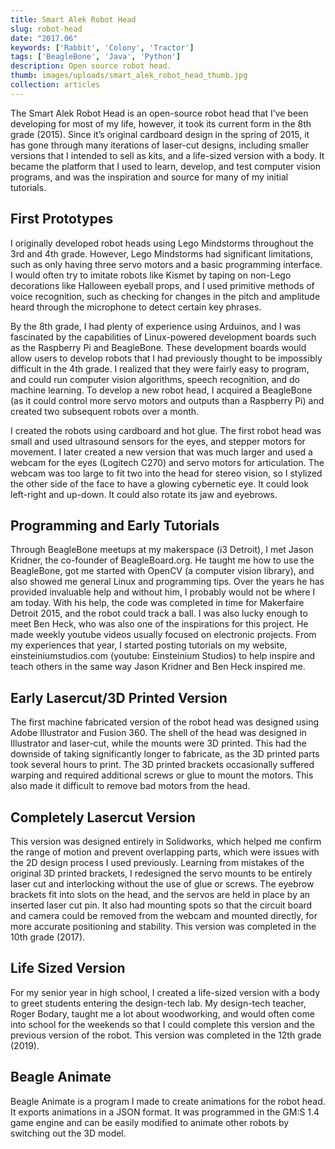 ```yaml
---
title: Smart Alek Robot Head
slug: robot-head
date: "2017.06"
keywords: ['Rabbit', 'Colony', 'Tractor']
tags: ['BeagleBone', 'Java', 'Python']
description: Open source robot head.
thumb: images/uploads/smart_alek_robot_head_thumb.jpg
collection: articles
---
```

The Smart Alek Robot Head is an open-source robot head that I’ve been developing for most of my life, however, it took its current form in the 8th grade (2015). Since it’s original cardboard design in the spring of 2015, it has gone through many iterations of laser-cut designs, including smaller versions that I intended to sell as kits, and a life-sized version with a body. It became the platform that I used to learn, develop, and test computer vision programs, and was the inspiration and source for many of my initial tutorials.

## First Prototypes

I originally developed robot heads using Lego Mindstorms throughout the 3rd and 4th grade. However, Lego Mindstorms had significant limitations, such as only having three servo motors and a basic programming interface. I would often try to imitate robots like Kismet by taping on non-Lego decorations like Halloween eyeball props, and I used primitive methods of voice recognition, such as checking for changes in the pitch and amplitude heard through the microphone to detect certain key phrases.

By the 8th grade, I had plenty of experience using Arduinos, and I was fascinated by the capabilities of Linux-powered development boards such as the Raspberry Pi and BeagleBone. These development boards would allow users to develop robots that I had previously thought to be impossibly difficult in the 4th grade. I realized that they were fairly easy to program, and could run computer vision algorithms, speech recognition, and do machine learning. To develop a new robot head, I acquired a BeagleBone (as it could control more servo motors and outputs than a Raspberry Pi) and created two subsequent robots over a month.

I created the robots using cardboard and hot glue. The first robot head was small and used ultrasound sensors for the eyes, and stepper motors for movement. I later created a new version that was much larger and used a webcam for the eyes (Logitech C270) and servo motors for articulation. The webcam was too large to fit two into the head for stereo vision, so I stylized the other side of the face to have a glowing cybernetic eye. It could look left-right and up-down. It could also rotate its jaw and eyebrows.

## Programming and Early Tutorials

Through BeagleBone meetups at my makerspace (i3 Detroit), I met Jason Kridner, the co-founder of BeagleBoard.org. He taught me how to use the BeagleBone, got me started with OpenCV (a computer vision library), and also showed me general Linux and programming tips. Over the years he has provided invaluable help and without him, I probably would not be where I am today. With his help, the code was completed in time for Makerfaire Detroit 2015, and the robot could track a ball. I was also lucky enough to meet Ben Heck, who was also one of the inspirations for this project. He made weekly youtube videos usually focused on electronic projects. From my experiences that year, I started posting tutorials on my website, einsteiniumstudios.com (youtube: Einsteinium Studios) to help inspire and teach others in the same way Jason Kridner and Ben Heck inspired me.

## Early Lasercut/3D Printed Version

The first machine fabricated version of the robot head was designed using Adobe Illustrator and Fusion 360. The shell of the head was designed in Illustrator and laser-cut, while the mounts were 3D printed. This had the downside of taking significantly longer to fabricate, as the 3D printed parts took several hours to print. The 3D printed brackets occasionally suffered warping and required additional screws or glue to mount the motors. This also made it difficult to remove bad motors from the head.

## Completely Lasercut Version

This version was designed entirely in Solidworks, which helped me confirm the range of motion and prevent overlapping parts, which were issues with the 2D design process I used previously. Learning from mistakes of the original 3D printed brackets, I redesigned the servo mounts to be entirely laser cut and interlocking without the use of glue or screws. The eyebrow brackets fit into slots on the head, and the servos are held in place by an inserted laser cut pin. It also had mounting spots so that the circuit board and camera could be removed from the webcam and mounted directly, for more accurate positioning and stability. This version was completed in the 10th grade (2017).

## Life Sized Version

For my senior year in high school, I created a life-sized version with a body to greet students entering the design-tech lab. My design-tech teacher, Roger Bodary, taught me a lot about woodworking, and would often come into school for the weekends so that I could complete this version and the previous version of the robot. This version was completed in the 12th grade (2019).

## Beagle Animate

Beagle Animate is a program I made to create animations for the robot head. It exports animations in a JSON format. It was programmed in the GM:S 1.4 game engine and can be easily modified to animate other robots by switching out the 3D model.

